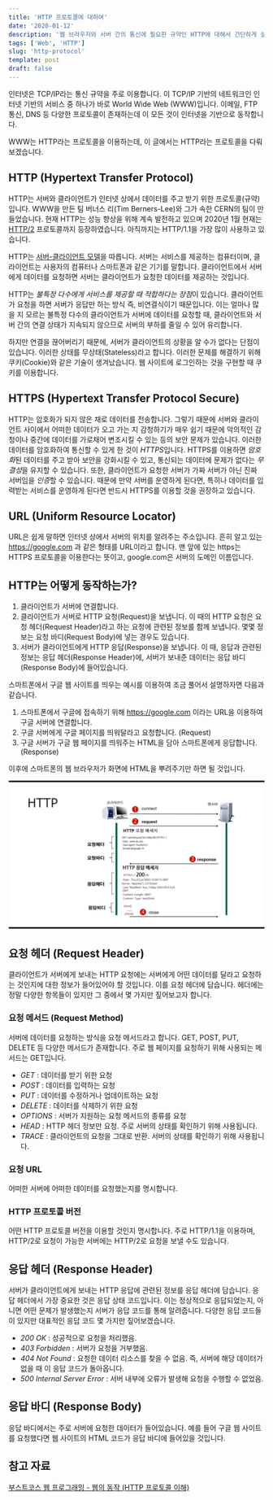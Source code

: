 ```yaml
---
title: 'HTTP 프로토콜에 대하여'
date: '2020-01-12'
description: '웹 브라우저와 서버 간의 통신에 필요한 규약인 HTTP에 대해서 간단하게 설명합니다.'
tags: ['Web', 'HTTP']
slug: 'http-protocol'
template: post
draft: false
---
```


인터넷은 TCP/IP라는 통신 규약을 주로 이용합니다. 이 TCP/IP 기반의 네트워크인 인터넷 기반의 서비스 중 하나가 바로 World Wide Web (WWW)입니다. 이메일, FTP 통신, DNS 등 다양한 프로토콜이 존재하는데 이 모든 것이 인터넷을 기반으로 동작합니다.

WWW는 HTTP라는 프로토콜을 이용하는데, 이 글에서는 HTTP라는 프로토콜을 다뤄보겠습니다.

## HTTP (Hypertext Transfer Protocol)

HTTP는 서버와 클라이언트가 인터넷 상에서 데이터를 주고 받기 위한 프로토콜(규약)입니다. WWW을 만든 팀 버너스 리(Tim Berners-Lee)와 그가 속한 CERN의 팀이 만들었습니다. 현재 HTTP는 성능 향상을 위해 계속 발전하고 있으며 2020년 1월 현재는 [HTTP/2](https://tools.ietf.org/html/rfc7540) 프로토콜까지 등장하였습니다. 아직까지는 HTTP/1.1을 가장 많이 사용하고 있습니다.

HTTP는 [서버-클라이언트 모델](https://ko.wikipedia.org/wiki/%ED%81%B4%EB%9D%BC%EC%9D%B4%EC%96%B8%ED%8A%B8_%EC%84%9C%EB%B2%84_%EB%AA%A8%EB%8D%B8)을 따릅니다. 서버는 서비스를 제공하는 컴퓨터이며, 클라이언트는 사용자의 컴퓨터나 스마트폰과 같은 기기를 말합니다. 클라이언트에서 서버에게 데이터를 요청하면 서버는 클라이언트가 요청한 데이터를 제공하는 것입니다.

HTTP는 *불특정 다수에게 서비스를 제공할 때 적합하다는 장점*이 있습니다. 클라이언트가 요청을 하면 서버가 응답만 하는 방식 즉, 비연결식이기 때문입니다. 이는 얼마나 많을 지 모르는 불특정 다수의 클라이언트가 서버에 데이터를 요청할 때, 클라이언트와 서버 간의 연결 상태가 지속되지 않으므로 서버의 부하를 줄일 수 있어 유리합니다.

하지만 연결을 끊어버리기 때문에, 서버가 클라이언트의 상황을 알 수가 없다는 단점이 있습니다. 이러한 상태를 무상태(Stateless)라고 합니다. 이러한 문제를 해결하기 위해 쿠키(Cookie)와 같은 기술이 생겨났습니다. 웹 사이트에 로그인하는 것을 구현할 때 쿠키를 이용합니다.

## HTTPS (Hypertext Transfer Protocol Secure)

HTTP는 암호화가 되지 않은 채로 데이터를 전송합니다. 그렇기 때문에 서버와 클라이언트 사이에서 어떠한 데이터가 오고 가는 지 감청하기가 매우 쉽기 때문에 악의적인 감청이나 중간에 데이터를 가로채어 변조시킬 수 있는 등의 보안 문제가 있습니다. 이러한 데이터를 암호화하여 통신할 수 있게 한 것이 *HTTPS*입니다. HTTPS를 이용하면 *암호화*된 데이터를 주고 받아 보안을 강화시킬 수 있고, 통신되는 데이터에 문제가 없다는 *무결성*을 유지할 수 있습니다. 또한, 클라이언트가 요청한 서버가 가짜 서버가 아닌 진짜 서버임을 *인증*할 수 있습니다. 때문에 만약 서버를 운영하게 된다면, 특히나 데이터를 입력받는 서비스를 운영하게 된다면 반드시 HTTPS를 이용할 것을 권장하고 있습니다.

## URL (Uniform Resource Locator)

URL은 쉽게 말하면 인터넷 상에서 서버의 위치를 알려주는 주소입니다. 흔히 알고 있는 https://google.com 과 같은 형태를 URL이라고 합니다. 맨 앞에 있는 https는 HTTPS 프로토콜을 이용한다는 뜻이고, google.com은 서버의 도메인 이름입니다.

## HTTP는 어떻게 동작하는가?

1. 클라이언트가 서버에 연결합니다.
2. 클라이언트가 서버로 HTTP 요청(Request)을 보냅니다. 이 때의 HTTP 요청은 요청 헤더(Request Header)라고 하는 요청에 관련된 정보를 함께 보냅니다. 몇몇 정보는 요청 바디(Request Body)에 넣는 경우도 있습니다.
3. 서버가 클라이언트에게 HTTP 응답(Response)을 보냅니다. 이 때, 응답과 관련된 정보는 응답 헤더(Response Header)에, 서버가 보내준 데이터는 응답 바디(Response Body)에 들어있습니다.

스마트폰에서 구글 웹 사이트를 띄우는 예시를 이용하여 조금 풀어서 설명하자면 다음과 같습니다.

1. 스마트폰에서 구글에 접속하기 위해 https://google.com 이라는 URL을 이용하여 구글 서버에 연결합니다.
2. 구글 서버에게 구글 페이지를 띄워달라고 요청합니다. (Request)
3. 구글 서버가 구글 웹 페이지를 띄워주는 HTML을 담아 스마트폰에게 응답합니다. (Response)

이후에 스마트폰의 웹 브라우저가 화면에 HTML을 뿌려주기만 하면 될 것입니다.

![HTTP 작동 방식](./http.png)

## 요청 헤더 (Request Header)

클라이언트가 서버에게 보내는 HTTP 요청에는 서버에게 어떤 데이터를 달라고 요청하는 것인지에 대한 정보가 들어있어야 할 것입니다. 이를 요청 헤더에 담습니다. 헤더에는 정말 다양한 항목들이 있지만 그 중에서 몇 가지만 짚어보고자 합니다.

### 요청 메서드 (Request Method)

서버에 데이터를 요청하는 방식을 요청 메서드라고 합니다. GET, POST, PUT, DELETE 등 다양한 메서드가 존재합니다. 주로 웹 페이지를 요청하기 위해 사용되는 메서드는 GET입니다.

- _GET_ : 데이터를 받기 위한 요청
- _POST_ : 데이터를 입력하는 요청
- _PUT_ : 데이터를 수정하거나 업데이트하는 요청
- _DELETE_ : 데이터를 삭제하기 위한 요청
- _OPTIONS_ : 서버가 지원하는 요청 메서드의 종류를 요청
- _HEAD_ : HTTP 헤더 정보만 요청. 주로 서버의 상태를 확인하기 위해 사용됩니다.
- _TRACE_ : 클라이언트의 요청을 그대로 반환. 서버의 상태를 확인하기 위해 사용됩니다.

### 요청 URL

어떠한 서버에 어떠한 데이터를 요청했는지를 명시합니다.

### HTTP 프로토콜 버전

어떤 HTTP 프로토콜 버전을 이용할 것인지 명시합니다. 주로 HTTP/1.1을 이용하며, HTTP/2로 요청이 가능한 서버에는 HTTP/2로 요청을 보낼 수도 있습니다.

## 응답 헤더 (Response Header)

서버가 클라이언트에게 보내는 HTTP 응답에 관련된 정보를 응답 헤더에 담습니다. 응답 헤더에서 가장 중요한 것은 응답 상태 코드입니다. 이는 정상적으로 응답되었는지, 아니면 어떤 문제가 발생했는지 서버가 응답 코드를 통해 알려줍니다. 다양한 응답 코드들이 있지만 대표적인 응답 코드 몇 가지만 짚어보겠습니다.

- _200 OK_ : 성공적으로 요청을 처리했음.
- _403 Forbidden_ : 서버가 요청을 거부했음.
- _404 Not Found_ : 요청한 데이터 리소스를 찾을 수 없음. 즉, 서버에 해당 데이터가 없을 때 이 응답 코드가 돌아옵니다.
- _500 Internal Server Error_ : 서버 내부에 오류가 발생해 요청을 수행할 수 없었음.

## 응답 바디 (Response Body)

응답 바디에서는 주로 서버에 요청한 데이터가 들어있습니다. 예를 들어 구글 웹 사이트를 요청했다면 웹 사이트의 HTML 코드가 응답 바디에 들어있을 것입니다.

## 참고 자료

[부스트코스 웹 프로그래밍 - 웹의 동작 (HTTP 프로토콜 이해)](https://www.edwith.org/boostcourse-web/lecture/16661)
